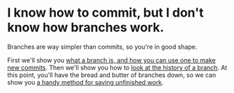 # I know how to commit, but I don't know how branches work.

Branches are way simpler than commits, so you're in good shape.

First we'll show you [what a branch is, and how you can use one to make new commits](sticky-notes-and-paintbrushes/).  Then we'll show you how to [look at the history of a branch](reflog/).  At this point, you'll have the bread and butter of branches down, so we can show you [a handy method for saving unfinished work](save-for-later/).

